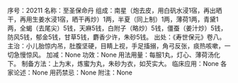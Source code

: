 序号：20211
名称：至圣保命丹
组成：南星（炮去皮，用白矾水浸1宿，再出晒干，再用生姜水浸1宿，晒干再炒）1两，半夏（同上制）1两，薄荷1两，青黛1两，全蝎（去尾尖）5钱，天麻5钱，白附子（略炒）5钱，僵蚕（姜汁炒）5钱，防风5钱，郁金5钱，甘草5钱，麝香少许，朱砂5钱。
出处：《寿世保元》卷八。
主治：小儿胎惊内吊，肚腹坚硬，目睛上视，手足搐搦，角弓反张，痰热咳嗽，一切急慢惊风。
加减：None
功效：None
用法用量：每服1丸，灯心、薄荷汤化下。
制备方法：上为末，炼蜜为丸，朱砂为衣，如芡实大。
临床应用：None
各家论述：None
用药禁忌：None
附注：None
